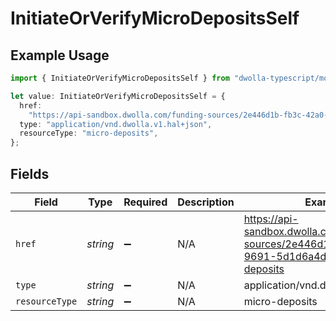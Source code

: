 # InitiateOrVerifyMicroDepositsSelf

## Example Usage

```typescript
import { InitiateOrVerifyMicroDepositsSelf } from "dwolla-typescript/models/operations";

let value: InitiateOrVerifyMicroDepositsSelf = {
  href:
    "https://api-sandbox.dwolla.com/funding-sources/2e446d1b-fb3c-42a0-9691-5d1d6a4dbbf0/micro-deposits",
  type: "application/vnd.dwolla.v1.hal+json",
  resourceType: "micro-deposits",
};
```

## Fields

| Field                                                                                              | Type                                                                                               | Required                                                                                           | Description                                                                                        | Example                                                                                            |
| -------------------------------------------------------------------------------------------------- | -------------------------------------------------------------------------------------------------- | -------------------------------------------------------------------------------------------------- | -------------------------------------------------------------------------------------------------- | -------------------------------------------------------------------------------------------------- |
| `href`                                                                                             | *string*                                                                                           | :heavy_minus_sign:                                                                                 | N/A                                                                                                | https://api-sandbox.dwolla.com/funding-sources/2e446d1b-fb3c-42a0-9691-5d1d6a4dbbf0/micro-deposits |
| `type`                                                                                             | *string*                                                                                           | :heavy_minus_sign:                                                                                 | N/A                                                                                                | application/vnd.dwolla.v1.hal+json                                                                 |
| `resourceType`                                                                                     | *string*                                                                                           | :heavy_minus_sign:                                                                                 | N/A                                                                                                | micro-deposits                                                                                     |